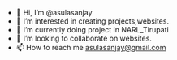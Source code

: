 - 👋 Hi, I’m @asulasanjay
- 👀 I’m interested in creating projects,websites.
- 🌱 I’m currently doing project in NARL_Tirupati
- 💞️ I’m looking to collaborate on websites.
- 📫 How to reach me asulasanjay@gmail.com

<!---
asulasanjay/asulasanjay is a ✨ special ✨ repository because its `README.md` (this file) appears on your GitHub profile.
You can click the Preview link to take a look at your changes.
--->
